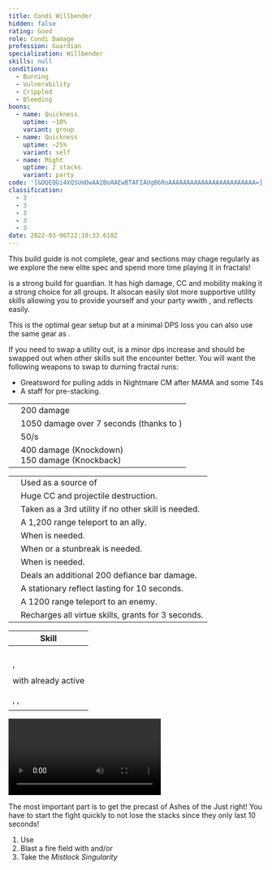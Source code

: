 ```yaml
---
title: Condi Willbender
hidden: false
rating: Good
role: Condi Damage
profession: Guardian
specialization: Willbender
skills: null
conditions:
  - Burning
  - Vulnerability
  - Crippled
  - Bleeding
boons:
  - name: Quickness
    uptime: ~10%
    variant: group
  - name: Quickness
    uptime: ~25%
    variant: self
  - name: Might
    uptime: 2 stacks
    variant: party
code: '[&DQEQGi4XQSUmDwAA2BoAAEwBTAFIAUgB6RoAAAAAAAAAAAAAAAAAAAAAAAA=]'
classification:
  - 3
  - 3
  - 3
  - 3
  - 3
date: 2022-03-06T22:10:33.618Z
---
```


<Warning>

This build guide is not complete, gear and sections may chage regularly as we explore the new elite spec and spend more time playing it in fractals!

</Warning>

<Specialization name="Willbender" text="Condition Willbender"/> is a strong build for guardian. It has high damage, CC and mobility making it a strong choice for all groups. It alsocan easily slot more supportive utility skills allowing you to provide yourself and your party wwith <Boon name="Stability"/>, <Boon name="Aegis"/> and reflects easily.

<Divider text="Equipment"/>

<CharacterWithAr> 
<Character title="162 Agony Resistance" gear={{
  "profession": "Guardian",
  "weight": "Heavy",
  "gear": [
    "Grieving",
    "Grieving",
    "Grieving",
    "Viper",
    "Grieving",
    "Viper",
    "Grieving",
    "Grieving",
    "Viper",
    "Viper",
    "Viper",
    "Viper",
    "Grieving",
    "Grieving"
  ],
  "attributes": {
    "Health": 12810,
    "Armor": 2514,
    "Power": 3003,
    "Precision": 1956,
    "Toughness": 1243,
    "Vitality": 1000,
    "Ferocity": 708,
    "Condition Damage": 2745,
    "Expertise": 295,
    "Concentration": 243,
    "Healing Power": 0,
    "Agony Resistance": 162,
    "Condition Duration": 0.19666666666666668,
    "Boon Duration": 0.162,
    "Critical Chance": 0.8052380952380953,
    "Critical Damage": 1.972,
    "Power Coefficient": 2715,
    "Burning Coefficient": 14.65,
    "Bleeding Coefficient": 1.14,
    "Poison Coefficient": 0,
    "Torment Coefficient": 1.33,
    "Confusion Coefficient": 0,
    "Flat DPS": 0,
    "Burning Duration": 0.7,
    "Maximum Health": 0.10000000000000009,
    "Resolution Duration": 0.25,
    "Effective Power": 10139.649620958002,
    "Power DPS": 10600.36531417057,
    "Bleeding Damage": 315.05625,
    "Bleeding Stacks": 1.3642,
    "Bleeding DPS": 429.79973624999997,
    "Burning Damage": 1079.9092968749999,
    "Burning Stacks": 27.786166666666666,
    "Burning DPS": 30006.53970785156,
    "Confusion Damage": 371.5959375,
    "Confusion Stacks": 0,
    "Confusion DPS": 0,
    "Poison Damage": 334.4625,
    "Poison Stacks": 0,
    "Poison DPS": 0,
    "Torment Damage": 470.55937499999993,
    "Torment Stacks": 1.5915666666666668,
    "Torment DPS": 748.9266159375,
    "Damage": 41785.63137420963,
    "Effective Health": 64088238.805970155,
    "Survivability": 32581.717745790622,
    "Effective Healing": 390,
    "Healing": 390
  },
  "runeId": 24765,
  "runeName": "Balthazar",
  "infusions": [
    49432,
    49432,
    49432,
    49432,
    49432,
    49432,
    49432,
    49432,
    49432,
    49432,
    49432,
    49432,
    49432,
    49432,
    49432,
    49432,
    49432,
    49432
  ],
    "weapons": {
      "weapon1MainType": "Sword",
      "weapon1MainSigil1Id": 48911,
      "weapon1OffType": "Torch",
      "weapon1OffSigilId": 44944,
      "weapon2MainType": "Scepter",
      "weapon2MainSigil1Id": 24605
    },
  "consumables": {
      "food": "fishy rice bowl",
      "utility": "toxic-focusing-crystal",
      "infusion": "Malign +9 Agony Infusion"
  },
  "skills": {
    "healId": 62622,
    "utility1Id": 62565,
    "utility2Id": 9187,
    "eliteId": 62561
  },
  "assumedBuffs": [{"id": "Might", "type": "Boon"}, {"id": "Fury", "type": "Boon"}, {"gw2id": 1786, "type": "Trait"}, {"gw2id": 9151, "type": "Skill"}]
}} 
>

This is the optimal gear setup but at a minimal DPS loss you can also use the same gear as <BuildLink build="Condi Firebrand" specialization="Firebrand"/>.

If you need to swap a utility out, <Skill name="Signet of Wrath"/> is a minor dps increase and should be swapped out when other skills suit the encounter better.
You will want the following weapons to swap to durning fractal runs:

- Greatsword for pulling adds in Nightmare CM after MAMA and some T4s
- A staff for <Boon name="Might"/> pre-stacking.

</Character> 
</CharacterWithAr>

<Divider text="Build"/>

<Grid>
<GridItem sm="7">
<Traits traits1="Radiance" traits1Selected="Right-Hand Strength,Radiant Fire,Amplified Wrath" traits2="Virtues" traits2Selected="masterofconsecrations,inspiringvirtue,permeatingwrath" traits3="Willbender" traits3Selected="Searing Pact,Restorative Virtues,Tyrants Momentum"/>

<Card title="Defiance Bar Damage">

|                                  |                                                                                |
| -------------------------------- | ------------------------------------------------------------------------------ |
| <Skill name="Hammer of Wisdom"/> | 200 damage                                                                     |
| <Skill name="Sanctuary"/>        | 1050 damage over 7 seconds (thanks to <Trait name="Master of Consecrations"/>) |
| <Skill name="Chains of light"/>  | <Condition name="Immobile"/> 50/s                                              |
| <Skill name="Heavens Palm"/>     | 400 damage (Knockdown) <br/> 150 damage (Knockback)                            |

</Card>
</GridItem>

<GridItem sm="5">
<Card title="Situational Skills">

|                                                         |                                                                                     |
| ------------------------------------------------------- | ----------------------------------------------------------------------------------- |
| <Skill name="Sword of Justice" size="big" disableText/> | Used as a source of <Condition name="Vulnerability"/>                               |
| <Skill name="Sanctuary" size="big" disableText/>        | Huge CC and projectile destruction.                                                 |
| <Skill name="Signet of Wrath" size="big" disableText/>  | Taken as a 3rd utility if no other skill is needed.                                 |
| <Skill id="9246" size="big" disableText/>               | A 1,200 range teleport to an ally.                                                  |
| <Skill name="Hallowed Ground" size="big" disableText/>  | When <Boon name="Stability"/> is needed.                                            |
| <Skill id="9153" size="big" disableText/>               | When <Boon name="Stability"/> or a stunbreak is needed.                             |
| <Skill name="Advance" size="big" disableText/>          | When <Boon name="Aegis"/> is needed.                                                |
| <Skill id="9125" size="big" disableText/>               | Deals an additional 200 defiance bar damage.                                        |
| <Skill id="9251" size="big" disableText/>               | A stationary reflect lasting for 10 seconds.                                        |
| <Skill id="9247" size="big" disableText/>               | A 1200 range teleport to an enemy.                                                  |
| <Skill name="renewed focus" size="big" disableText/>    | Recharges all virtue skills, grants <Effect name="Invulnerability"/> for 3 seconds. |

</Card>
</GridItem>
</Grid>

<Divider text="Details"/>

<Divider text="Rotation / Skill usage"/>

<Grid>
<GridItem sm="6">
<Card title="Skill Priority">

| Skill                                                                                 |
| ------------------------------------------------------------------------------------- |
| <Skill name="Rushing Justice"/>                                                       |
| <Skill name="Purging Flames"/>                                                        |
| <Skill name="Symbol of Punishment"/>                                                  |
| <Skill name="Whirling Light"/>                                                        |
| <Skill name="Zealot's Flame"/>, <Skill name="Zealot's Fire"/>                         |
| <Skill name="Symbol of Blades"/>                                                      |
| <Skill name="Rushing Justice"/> with <Skill id="62618"/> already active               |
| <Skill name="Zealot's Defense"/>                                                      |
| <Skill name="Cleansing Flame"/>                                                       |
| <Skill name="Sword of Wrath"/>, <Skill name="Sword Arc"/>, <Skill name="Sword Wave"/> |
| <Skill name="Orb of Wrath"/>                                                          |

</Card>
</GridItem>

<GridItem sm="6">
<Card title="Golem rotation">

<Video youtube="" caption=""/>
</Card>

<Card title="Precasting">

<Warning>

The most important part is to get the precast of Ashes of the Just right! You have to start the fight quickly to not lose the stacks since they only last 10 seconds!
</Warning>

1.  Use <Skill name="hallowedground"/>
2.  Blast a fire field with <Skill name="holystrike"/> and/or <Skill name="Hammer of Wisdom"/>
3.  Take the _Mistlock Singularity_

</Card>
</GridItem>
</Grid>
